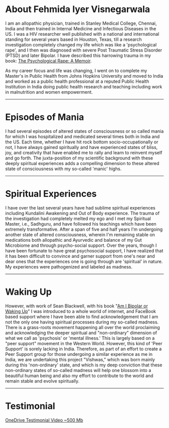 # About Fehmida Iyer Visnegarwala

I  am an allopathic physician, trained in Stanley Medical College, Chennai, India and then trained in Internal Medicine and Infectious Diseases in the US.  I was a HIV researcher well published with a national and international standing for several years based in Houston, Texas, till a research investigation completely changed my life which was like a 'psychological rape', and I then was diagnosed with severe Post Traumatic Stress Disorder (PTSD) and later Bipolar.  I have described this harrowing trauma in my book: [The Psychological Rape: A Memoir](https://a.co/d/4YiYXOC).

As my career focus and life was changing, I went on to complete my Master's in Public Health from Johns Hopkins University and moved to India and worked as a public health professional at a reputed Public Health Institution in India doing public health research and teaching including work in malnutrition and women empowerment.  

---

# Episodes of Mania

I had several episodes of altered states of consciousness or so called mania for which I was hospitalized and medicated several times both in India and the US.  Each time, whether I have hit rock bottom socio-occupationally or not, I have always gained spiritually and have experienced states of bliss, joy, and creativity that have enabled me to rally and learn to reinvent myself and go forth. The juxta-position of my scientific background with these deeply spiritual experiences adds a compelling dimension to these altered state of consciousness with my so-called 'manic' highs.  

---

# Spiritual Experiences

I have over the last several years have had sublime spiritual experiences including Kundalini Awakening and Out of Body experience. The trauma of the investigation had completely melted my ego and I met my Spiritual Master, i.e., Sadhguru, and have followed his teachings which have been extremely transformative.  After a span of five and half years I'm undergoing another state of altered consciousness, wherein I'm remaining stable on medications both allopathic and Ayurvedic and balance of my Gut Microbiome and through psycho-social support.  Over the years, though I have been fortunate to have great psychosocial support, I have realized that it has been difficult to convince and garner support from one's near and dear ones that the experiences one is going through are 'spiritual' in nature.  My experiences were pathogenized and labeled as madness.

---

# Waking Up

However, with work of Sean Blackwell, with his book "[Am I Bipolar or Waking Up](https://www.amazon.com/Am-I-Bipolar-Waking-Up/dp/1461178258)" I  was introduced to a whole world of  internet, and FaceBook based  support where I have been able to find acknowledgement that I am not the only one having spiritual processes during my so-called madness.  There is a grass-roots movement happening all over the world proclaiming and acknowledging the deeper spiritual and "non-ordinary" dimension of what we call as 'psychosis' or 'mental illness.'  This is largely based on a "peer support" movement in the Western World.  However, this kind of 'Peer Support' is sorely lacking in India.  Therefore, as part of an effort to create a Peer Support group for those undergoing a similar experience as me in India, we are undertaking this project "Vishwas," which was born mainly during this 'non-ordinary' state, and which is  my deep conviction that these non-ordinary states of so-called madness will help one blossom into a beautiful human being and also my effort to contribute to the world and remain stable and evolve spiritually.

---

# Testimonial

[OneDrive Testimonial Video ~500 Mb](https://1drv.ms/p/s!BGuMGJjMB2hMv06ENelPCe4TBpGu?e=kArbqSkWTUSSys9QghDayQ&at=9)

